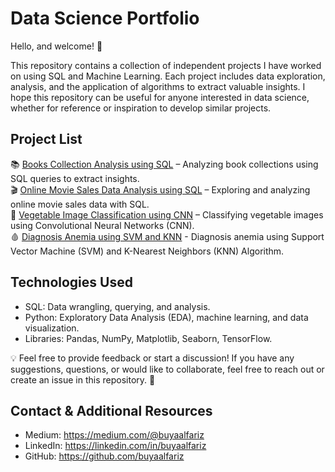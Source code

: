 # **Data Science Portfolio**

Hello, and welcome! 👋

This repository contains a collection of independent projects I have worked on using SQL and Machine Learning. Each project includes data exploration, analysis, and the application of algorithms to extract valuable insights. I hope this repository can be useful for anyone interested in data science, whether for reference or inspiration to develop similar projects.


## **Project List**
📚 [Books Collection Analysis using SQL](https://github.com/buyafariz/data-science-portfolio/tree/main/Books%20Collection%20Analysis%20using%20SQL) – Analyzing book collections using SQL queries to extract insights.  
🎬 [Online Movie Sales Data Analysis using SQL](https://github.com/buyafariz/data-science-portfolio/tree/main/Online%20Movie%20Sales%20Data%20Analysis%20using%20SQL) – Exploring and analyzing online movie sales data with SQL.  
🥦 [Vegetable Image Classification using CNN](https://github.com/buyafariz/data-science-portfolio/tree/main/Vegetable%20Image%20Classification%20using%20CNN) – Classifying vegetable images using Convolutional Neural Networks (CNN).  
🩸 [Diagnosis Anemia using SVM and KNN](https://github.com/buyafariz/data-science-portfolio/tree/main/Diagnosis%20Anemia%20using%20SVM%20and%20KNN) - Diagnosis anemia using Support Vector Machine (SVM) and K-Nearest Neighbors (KNN) Algorithm.


## **Technologies Used**
- SQL: Data wrangling, querying, and analysis.  
- Python: Exploratory Data Analysis (EDA), machine learning, and data visualization.  
- Libraries: Pandas, NumPy, Matplotlib, Seaborn, TensorFlow.

💡 Feel free to provide feedback or start a discussion!
If you have any suggestions, questions, or would like to collaborate, feel free to reach out or create an issue in this repository. 🚀


## **Contact & Additional Resources**
- Medium: https://medium.com/@buyaalfariz  
- LinkedIn: https://linkedin.com/in/buyaalfariz  
- GitHub: https://github.com/buyaalfariz  
